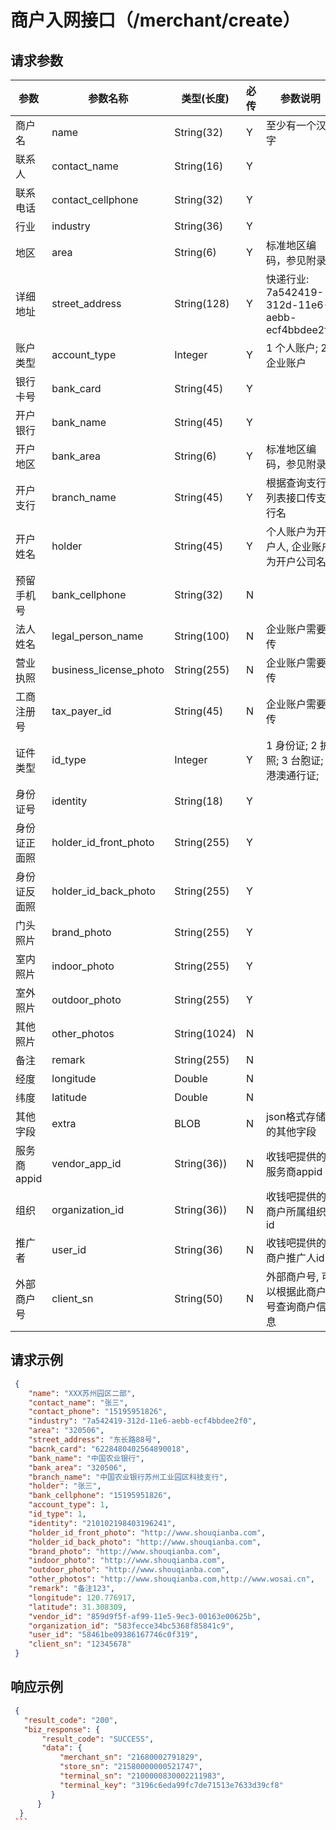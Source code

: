# 商户入网接口（/merchant/create）

## 请求参数

参数 | 参数名称 | 类型(长度) | 必传| 参数说明
--------- | ------ | ----- | -------|-------------------
商户名 | name |String(32)|Y|至少有一个汉字
联系人 |contact_name  | String(16)|Y |
联系电话 | contact_cellphone |String(32) |Y |
行业 | industry |String(36) |Y |
地区 | area |String(6) |Y |标准地区编码，参见附录
详细地址 | street_address |String(128) |Y | 快递行业: 7a542419-312d-11e6-aebb-ecf4bbdee2f0
账户类型 | account_type |Integer |Y | 1 个人账户; 2 企业账户
银行卡号 | bank_card |String(45) |Y |
开户银行 | bank_name |String(45) |Y |
开户地区 | bank_area |String(6) |Y | 标准地区编码，参见附录
开户支行 | branch_name |String(45) |Y | 根据查询支行列表接口传支行名
开户姓名 | holder |String(45) |Y | 个人账户为开户人, 企业账户为开户公司名
预留手机号 | bank_cellphone |String(32) |N |
法人姓名 | legal_person_name |String(100) |N | 企业账户需要传
营业执照 | business_license_photo |String(255) |N | 企业账户需要传
工商注册号 | tax_payer_id |String(45) |N | 企业账户需要传
证件类型 | id_type |Integer |Y | 1 身份证; 2 护照; 3 台胞证; 4 港澳通行证;
身份证号 | identity |String(18) |Y |
身份证正面照 | holder_id_front_photo |String(255) |Y |
身份证反面照 | holder_id_back_photo |String(255) |Y |
门头照片 | brand_photo |String(255) |Y |
室内照片 | indoor_photo |String(255) |Y |
室外照片 | outdoor_photo |String(255) |Y |
其他照片 | other_photos |String(1024) |N |
备注 | remark |String(255) |N |
经度 | longitude |Double |N |
纬度 | latitude  |Double |N |
其他字段 | extra |BLOB |N |json格式存储的其他字段
服务商appid | vendor_app_id |String(36)) |N |收钱吧提供的服务商appid
组织 | organization_id |String(36)) |N |收钱吧提供的商户所属组织id
推广者 | user_id |String(36) |N |收钱吧提供的商户推广人id
外部商户号 | client_sn |String(50) |N |外部商户号, 可以根据此商户号查询商户信息

## 请求示例

   
   ```json
    {
       "name": "XXX苏州园区二部",
       "contact_name": "张三",
       "contact_phone": "15195951826",
       "industry": "7a542419-312d-11e6-aebb-ecf4bbdee2f0",
       "area": "320506",
       "street_address": "东长路88号",
       "bacnk_card": "6228480402564890018",
       "bank_name": "中国农业银行",
       "bank_area": "320506",
       "branch_name": "中国农业银行苏州工业园区科技支行",
       "holder": "张三",
       "bank_cellphone": "15195951826",
       "account_type": 1,
       "id_type": 1,
       "identity": "210102198403196241",
       "holder_id_front_photo": "http://www.shouqianba.com",
       "holder_id_back_photo": "http://www.shouqianba.com",
       "brand_photo": "http://www.shouqianba.com",
       "indoor_photo": "http://www.shouqianba.com",
       "outdoor_photo": "http://www.shouqianba.com",
       "other_photos": "http://www.shouqianba.com,http://www.wosai.cn",
       "remark": "备注123",
       "longitude": 120.776917,
       "latitude": 31.308309,
       "vendor_id": "859d9f5f-af99-11e5-9ec3-00163e00625b",
       "organization_id": "583fecce34bc5368f85841c9",
       "user_id": "58461be09386167746c0f319",
       "client_sn": "12345678"
    } 
   ```
    
## 响应示例

   
   ```json
    {
      "result_code": "200",
      "biz_response": {
          "result_code": "SUCCESS",
          "data": {
              "merchant_sn": "21680002791829",
              "store_sn": "21580000000521747",
              "terminal_sn": "2100000830002211983",
              "terminal_key": "3196c6eda99fc7de71513e7633d39cf8"
            }
         }
     }
    ```
   


